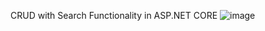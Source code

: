 CRUD with Search Functionality in ASP.NET CORE 
![image](https://github.com/user-attachments/assets/33d0dd3b-fa43-477d-8340-45f11e4db774)
